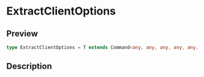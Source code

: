 
      
# ExtractClientOptions

<div class="api-docs__section" data-reactroot="">

## Preview

</div><div class="api-docs__preview type single" data-reactroot="">

```ts
type ExtractClientOptions = T extends Command<any, any, any, any, any, any, infer  O, any, any, any> ? O : never;
```

</div><div class="api-docs__section" data-reactroot="">

## Description

</div><div class="api-docs__description" data-reactroot=""><span class="api-docs__do-not-parse">



</span></div>